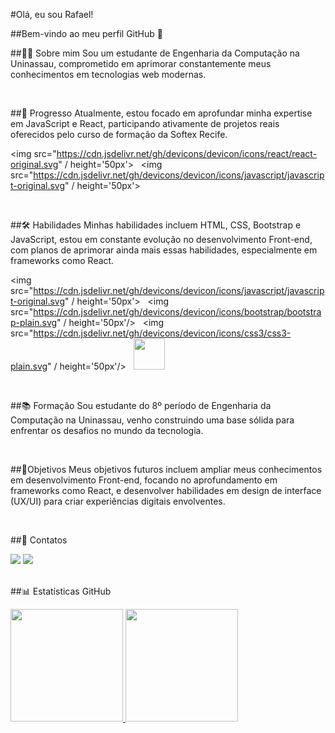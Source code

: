 
#Olá, eu sou Rafael!

##Bem-vindo ao meu perfil GitHub 👋
<br>

##👨‍💻 Sobre mim
Sou um estudante de Engenharia da Computação na Uninassau, comprometido em aprimorar constantemente meus conhecimentos em tecnologias web modernas.

<br>

##🚀 Progresso
Atualmente, estou focado em aprofundar minha expertise em JavaScript e React, participando ativamente de projetos reais oferecidos pelo curso de formação da Softex Recife.

<img src="https://cdn.jsdelivr.net/gh/devicons/devicon/icons/react/react-original.svg" / height='50px'>&nbsp;&nbsp;&nbsp;<img src="https://cdn.jsdelivr.net/gh/devicons/devicon/icons/javascript/javascript-original.svg" / height='50px'>

<br>

##🛠️ Habilidades
Minhas habilidades incluem HTML, CSS, Bootstrap e JavaScript, estou em constante evolução no desenvolvimento Front-end, com planos de aprimorar ainda mais essas habilidades, especialmente em frameworks como React.

<img src="https://cdn.jsdelivr.net/gh/devicons/devicon/icons/javascript/javascript-original.svg" / height='50px'>&nbsp;&nbsp;&nbsp;<img src="https://cdn.jsdelivr.net/gh/devicons/devicon/icons/bootstrap/bootstrap-plain.svg" / height='50px'/>&nbsp;&nbsp;&nbsp;<img src="https://cdn.jsdelivr.net/gh/devicons/devicon/icons/css3/css3-plain.svg" / height='50px'/>&nbsp;&nbsp;&nbsp;<img src="https://cdn.jsdelivr.net/gh/devicons/devicon/icons/html5/html5-plain.svg" height='50px'/>




<br>

##📚 Formação
Sou estudante do 8º período de Engenharia da Computação na Uninassau, venho construindo uma base sólida para enfrentar os desafios no mundo da tecnologia.

<br>

##🎯Objetivos
Meus objetivos futuros incluem ampliar meus conhecimentos em desenvolvimento Front-end, focando no aprofundamento em frameworks como React, e desenvolver habilidades em design de interface (UX/UI) para criar experiências digitais envolventes.

<br>

##📧 Contatos
<div>
<a href = "mailto:rafaelmontreuil@gmail.com"><img loading="lazy" src="https://img.shields.io/badge/Gmail-D14836?style=for-the-badge&logo=gmail&logoColor=white" target="_blank"></a>
<a href="https://www.linkedin.com/in/uiu-Rafael" target="_blank"><img loading="lazy" src="https://img.shields.io/badge/-LinkedIn-%230077B5?style=for-the-badge&logo=linkedin&logoColor=white" target="_blank"></a>
</div>
<br>

##📊 Estatísticas GitHub
<div>
<a href="https://github.com/uiu-Rafael">
<img loading="lazy" height="180em" src="https://github-readme-stats.vercel.app/api/top-langs/?username=seu-usuário-aqui&layout=compact&langs_count=7&theme=dracula"/>
<img loading="lazy" height="180em" src="https://github-readme-stats.vercel.app/api?username=seu-usuário-aqui&show_icons=true&theme=dracula&include_all_commits=true&count_private=true"/>
</div>
